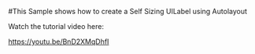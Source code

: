 #This Sample shows how to create a Self Sizing UILabel using Autolayout

Watch the tutorial video here:

https://youtu.be/BnD2XMqDhfI
